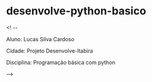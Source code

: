 # desenvolve-python-basico

<! --

Aluno: Lucas Silva Cardoso

Cidade: Projeto Desenvolve-Itabira

Disciplina: Programação básica com python

-->
